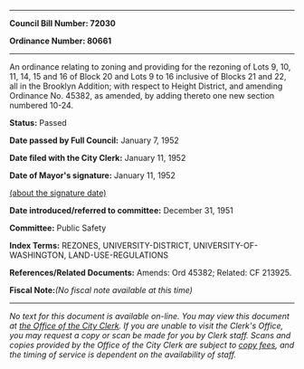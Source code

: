 

********

**Council Bill Number: 72030**
   
**Ordinance Number: 80661**
********

 An ordinance relating to zoning and providing for the rezoning of Lots 9, 10, 11, 14, 15 and 16 of Block 20 and Lots 9 to 16 inclusive of Blocks 21 and 22, all in the Brooklyn Addition; with respect to Height District, and amending Ordinance No. 45382, as amended, by adding thereto one new section numbered 10-24.

**Status:** Passed
   
**Date passed by Full Council:** January 7, 1952
   
**Date filed with the City Clerk:** January 11, 1952
   
**Date of Mayor's signature:** January 11, 1952
   
[(about the signature date)](/~public/approvaldate.htm)
   
   
   
**Date introduced/referred to committee:** December 31, 1951
   
**Committee:** Public Safety
   
   
**Index Terms:** REZONES, UNIVERSITY-DISTRICT, UNIVERSITY-OF-WASHINGTON, LAND-USE-REGULATIONS

**References/Related Documents:** Amends: Ord 45382; Related: CF 213925.

**Fiscal Note:**_(No fiscal note available at this time)_
********

_No text for this document is available on-line. You may view this document at [the Office of the City Clerk](http://www.seattle.gov/leg/clerk/contactUs.htm). If you are unable to visit the Clerk's Office, you may request a copy or scan be made for you by Clerk staff. Scans and copies provided by the Office of the City Clerk are subject to [copy fees](http://clerk.seattle.gov/~public/clerkfees.htm), and the timing of service is dependent on the availability of staff._

